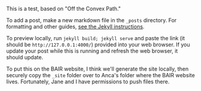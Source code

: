 This is a test, based on "Off the Convex Path."

To add a post, make a new markdown file in the `_posts` directory. For
formatting and other guides, [see the Jekyll instructions][1].

To preview locally, run `jekyll build; jekyll serve` and paste the link (it
should be `http://127.0.0.1:4000/`) provided into your web browser. If you
update your post while this is running and refresh the web browser, it should
update.

To put this on the BAIR website, I think we'll generate the site locally, then
securely copy the `_site` folder over to Anca's folder where the BAIR website
lives. Fortunately, Jane and I have permissions to push files there.

[1]:https://jekyllrb.com/docs/posts/
